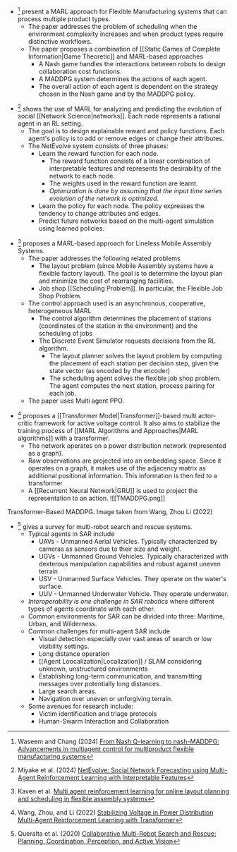 * [^Waseem_2024] present a MARL approach for Flexible Manufacturing systems that can process multiple product types. 
	* The paper addresses the problem of scheduling when the environment complexity increases and when product types require distinctive workflows.
	* The paper proposes a combination of [[Static Games of Complete Information|Game Theoretic]] and MARL-based approaches 
		* A Nash game handles the interactions between robots to design collaboration cost functions.
		* A MADDPG system determines the actions of each agent. 
		* The overall action of each agent is dependent on the strategy chosen in the Nash game and by the MADDPG policy. 

[^Waseem_2024]: Waseem and Chang (2024) [From Nash Q-learning to nash-MADDPG: Advancements in multiagent control for multiproduct flexible manufacturing systems](https://www.sciencedirect.com/science/article/pii/S0278612524000530)

* [^miyake_2024] shows the use of MARL for analyzing and predicting the evolution of social [[Network Science|networks]].  Each node represents a rational agent in an RL setting. 
	* The goal is to design explainable reward and policy functions. Each agent's policy is to add or remove edges or change their attributes. 
	* The NetEvolve system consists of three phases:
		* Learn the reward function for each node. 
			* The reward function consists of a linear combination of interpretable features and represents the desirability of the network to each node. 
			* The weights used in the reward function are learnt. 
			* *Optimization is done by assuming that the input time series evolution of the network is optimized*. 
		* Learn the policy for each node. The policy expresses the tendency to change attributes and edges. 
		* Predict future networks based on the multi-agent simulation using learned policies.

[^Miyake_2024]: Miyake et al. (2024) [NetEvolve: Social Network Forecasting using Multi-Agent Reinforcement Learning with Interpretable Features](https://dl.acm.org/doi/pdf/10.1145/3589334.3647982)

* [^kaven_2024] proposes a MARL-based approach for Lineless Mobile Assembly Systems.
	* The paper addresses the following related problems
		* The layout problem (since Mobile Assembly systems have a flexible factory layout). The goal is to determine the layout plan and minimize the cost of rearranging facilities.
		*  Job shop [[Scheduling Problem]]. In particular, the Flexible Job Shop Problem. 
	* The control approach used is an asynchronous, cooperative, heterogeneous MARL
		* The control algorithm determines the placement of stations (coordinates of the station in the environment) and the scheduling of jobs
		* The Discrete Event Simulator requests decisions from the RL algorithm. 
			* The layout planner solves the layout problem by computing the placement of each station per decision step, given the state vector (as encoded by the encoder)
			* The scheduling agent solves the flexible job shop problem. The agent computes the next station, process pairing for each job.
	* The paper uses Multi agent PPO.


[^Kaven_2024]: Kaven et al. [Multi agent reinforcement learning for online layout planning and scheduling in flexible assembly systems](https://link.springer.com/article/10.1007/s10845-023-02309-8)

* [^Wang_2022] proposes a [[Transformer Model|Transformer]]-based multi actor-critic framework for active voltage control. It also aims to stabilize the training process of [[MARL Algorithms and Approaches|MARL algorithms]] with a transformer.
	* The network operates on a power distribution network (represented as a graph). 
	* Raw observations are projected into an embedding space. Since it operates on a graph, it makes use of the adjacency matrix as additional positional information.  This information is then fed to a transformer
	* A [[Recurrent Neural Network|GRU]] is used to project the representation to an action. 
![[TMADDPG.png]]
<figcaption> Transformer-Based MADDPG. Image taken from Wang, Zhou Li (2022) </figcaption>

[^Wang_2022]: Wang, Zhou, and Li (2022) [Stabilizing Voltage in Power Distribution Multi-Agent Reinforcement Learning with Transformer](https://arxiv.org/pdf/2206.03721)

* [^Queralta_2020] gives a survey for multi-robot search and rescue systems. 
	* Typical agents in SAR include
		* UAVs - Unmanned Aerial Vehicles. Typically characterized by cameras as sensors due to their size and weight. 
		* UGVs - Unmanned Ground Vehicles. Typically characterized with dexterous manipulation capabilities and robust against uneven terrain
		* USV - Unmanned Surface Vehicles. They operate on the water's surface.
		* UUV - Unmanned Underwater Vehicle. They operate underwater. 
	* *Interoperability is one challenge in SAR robotics* where different types of agents coordinate with each other.
	* Common environments for SAR can be divided into three: Maritime, Urban, and Wilderness.
	* Common challenges for multi-agent SAR include
		* Visual detection especially over vast areas of search or low visibility settings.
		* Long distance operation
		* [[Agent Loocalization|Localization]] / SLAM considering unknown, unstructured environments
		* Establishing long-term communication, and transmitting messages over potentially long distances.
		* Large search areas.
		* Navigation over uneven or unforgiving terrain.
	* Some avenues for research include:
		* Victim identification and triage protocols
		* Human-Swarm Interaction and Collaboration

[^Queralta_2020]: Queralta et al. (2020) [Collaborative Multi-Robot Search and Rescue: Planning, Coordination, Perception, and Active Vision](https://ieeexplore.ieee.org/document/9220149?denied=)